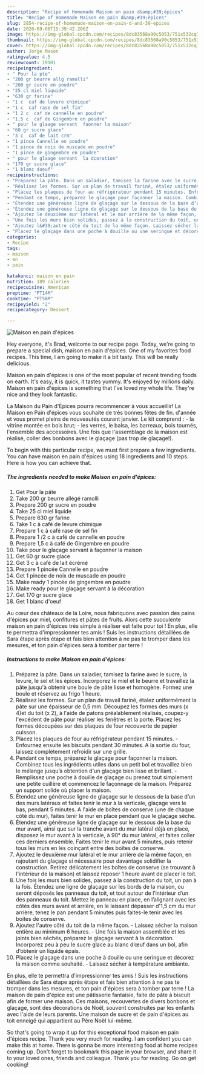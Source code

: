 ```yaml
---
description: "Recipe of Homemade Maison en pain d&amp;#39;épices"
title: "Recipe of Homemade Maison en pain d&amp;#39;épices"
slug: 2854-recipe-of-homemade-maison-en-pain-d-and-39-epices
date: 2020-09-08T15:39:42.206Z
image: https://img-global.cpcdn.com/recipes/8dc83568a90c5053/751x532cq70/maison-en-pain-depices-photo-principale-de-la-recette.jpg
thumbnail: https://img-global.cpcdn.com/recipes/8dc83568a90c5053/751x532cq70/maison-en-pain-depices-photo-principale-de-la-recette.jpg
cover: https://img-global.cpcdn.com/recipes/8dc83568a90c5053/751x532cq70/maison-en-pain-depices-photo-principale-de-la-recette.jpg
author: Jorge Mason
ratingvalue: 4.5
reviewcount: 19101
recipeingredient:
- " Pour la pte"
- "200 gr beurre allg ramolli"
- "200 gr sucre en poudre"
- "25 cl miel liquide"
- "630 gr farine"
- "1 c  caf de levure chimique"
- "1 c  caf rase de sel fin"
- "1 2 c  caf de cannelle en poudre"
- "1,5 c  caf de Gingembre en poudre"
- " pour le glaage servant  faonner la maison"
- "60 gr sucre glace"
- "3 c  caf de lait crm"
- "1 pince Cannelle en poudre"
- "1 pince de noix de muscade en poudre"
- "1 pince de gingembre en poudre"
- " pour le glaage servant  la dcoration"
- "170 gr sucre glace"
- "1 blanc doeuf"
recipeinstructions:
- "Préparez la pâte. Dans un saladier, tamisez la farine avec le sucre, la levure, le sel et les épices. Incorporez le miel et le beurre et travaillez la pâte jusqu&#39;à obtenir une boule de pâte lisse et homogène. Formez une boule et réservez au frigo 1 heure."
- "Réalisez les formes. Sur un plan de travail fariné, étalez uniformément la pâte sur une épaisseur de 0,5 mm. Découpez les formes des murs (x 4)et du toit (x 2), à l&#39;aide de patons préalablement réalisés, coupez-y l&#39;excédent de pâte pour réaliser les fenêtres et la porte. Placez les formes découpées sur des plaques de four recouverte de papier cuisson."
- "Placez les plaques de four au réfrigérateur pendant 15 minutes. Enfournez ensuite les biscuits pendant 30 minutes. A la sortie du four, laissez complètement refroidir sur une grille."
- "Pendant ce temps, préparez le glaçage pour façonner la maison. Combinez tous les ingrédients utiles dans un petit bol et travaillez bien le mélange jusqu’à obtention d&#39;un glaçage bien lisse et brillant. Remplissez une poche à douille de glaçage ou prenez tout simplement une petite cuillère et commencez le façonnage de la maison. Préparez un support solide où placer la maison."
- "Étendez une généreuse ligne de glaçage sur le dessous de la base d’un des murs latéraux et faites tenir le mur à la verticale, glaçage vers le bas, pendant 5 minutes. A l&#39;aide de boîtes de conserve (une de chaque côté du mur), faites tenir le mur en place pendant que le glaçage sèche."
- "Étendez une généreuse ligne de glaçage sur le dessous de la base du mur avant, ainsi que sur la tranche avant du mur latéral déjà en place, disposez le mur avant à la verticale, à 90° du mur latéral, et faites coller ces derniers ensemble. Faites tenir le mur avant 5 minutes, puis retenir tous les murs en les coinçant entre des boîtes de conserve."
- "Ajoutez le deuxième mur latéral et le mur arrière de la même façon, en rajoutant du glaçage si nécessaire pour davantage solidifier la construction. Retirez délicatement les boîtes de conserve (se trouvant à l&#39;intérieur de la maison) et laissez reposer 1 heure avant de placer le toit."
- "Une fois les murs bien solides, passez à la construction du toit, un pan à la fois. Étendez une ligne de glaçage sur les bords de la maison, ou seront déposés les panneaux du toit, et tout autour de l’intérieur d’un des panneaux du toit. Mettez le panneau en place, en l’alignant avec les côtés des murs avant et arrière, en le laissant dépasser d&#39;1,5 cm du mur arrière, tenez le pan pendant 5 minutes puis faites-le tenir avec les boites de conserve."
- "Ajoutez l&#39;autre côté du toit de la même façon. Laissez sécher la maison entière au minimum 6 heures. Une fois la maison assemblée et les joints bien séchés, préparez le glaçage servant à la décoration. Incorporez peu à peu le sucre glace au blanc d’œuf dans un bol, afin d’obtenir un liquide épais."
- "Placez le glaçage dans une poche à douille ou une seringue et décorez la maison comme souhaité. Laissez sécher à température ambiante."
categories:
- Recipe
tags:
- maison
- en
- pain

katakunci: maison en pain 
nutrition: 189 calories
recipecuisine: American
preptime: "PT14M"
cooktime: "PT58M"
recipeyield: "2"
recipecategory: Dessert

---
```



![Maison en pain d&#39;épices](https://img-global.cpcdn.com/recipes/8dc83568a90c5053/751x532cq70/maison-en-pain-depices-photo-principale-de-la-recette.jpg)

Hey everyone, it's Brad, welcome to our recipe page. Today, we're going to prepare a special dish, maison en pain d&#39;épices. One of my favorites food recipes. This time, I am going to make it a bit tasty. This will be really delicious.

Maison en pain d&#39;épices is one of the most popular of recent trending foods on earth. It's easy, it is quick, it tastes yummy. It's enjoyed by millions daily. Maison en pain d&#39;épices is something that I've loved my whole life. They're nice and they look fantastic.

La Maison du Pain d&#39;Épices pourra recommencer à vous accueillir! La Maison en Pain d&#39;épices vous souhaite de très bonnes fêtes de fin. d&#39;année et vous promet pleins de nouveautés courant janvier. Le kit comprend : - la vitrine montée en bois brut; - les verres, le balsa, les barreaux, bois tournés, l&#39;ensemble des accessoires. Une fois que l&#39;assemblage de la maison est réalisé, coller des bonbons avec le glaçage (pas trop de glaçage!).


To begin with this particular recipe, we must first prepare a few ingredients. You can have maison en pain d&#39;épices using 18 ingredients and 10 steps. Here is how you can achieve that.

<!--inarticleads1-->

##### The ingredients needed to make Maison en pain d&#39;épices:

1. Get  Pour la pâte
1. Take 200 gr beurre allégé ramolli
1. Prepare 200 gr sucre en poudre
1. Take 25 cl miel liquide
1. Prepare 630 gr farine
1. Take 1 c à café de levure chimique
1. Prepare 1 c à café rase de sel fin
1. Prepare 1 /2 c à café de cannelle en poudre
1. Prepare 1,5 c à café de Gingembre en poudre
1. Take  pour le glaçage servant à façonner la maison
1. Get 60 gr sucre glace
1. Get 3 c à café de lait écrémé
1. Prepare 1 pincée Cannelle en poudre
1. Get 1 pincée de noix de muscade en poudre
1. Make ready 1 pincée de gingembre en poudre
1. Make ready  pour le glaçage servant à la décoration
1. Get 170 gr sucre glace
1. Get 1 blanc d&#39;oeuf


Au cœur des châteaux de la Loire, nous fabriquons avec passion des pains d&#39;épices pur miel, confitures et pâtes de fruits. Alors cette succulente maison en pain d&#39;épices très simple à réaliser est faite pour toi ! En plus, elle te permettra d&#39;impressionner tes amis ! Suis les instructions détaillées de Sara étape après étape et fais bien attention à ne pas te tromper dans les mesures, et ton pain d&#39;épices sera à tomber par terre ! 

<!--inarticleads2-->

##### Instructions to make Maison en pain d&#39;épices:

1. Préparez la pâte. Dans un saladier, tamisez la farine avec le sucre, la levure, le sel et les épices. Incorporez le miel et le beurre et travaillez la pâte jusqu&#39;à obtenir une boule de pâte lisse et homogène. Formez une boule et réservez au frigo 1 heure.
1. Réalisez les formes. Sur un plan de travail fariné, étalez uniformément la pâte sur une épaisseur de 0,5 mm. Découpez les formes des murs (x 4)et du toit (x 2), à l&#39;aide de patons préalablement réalisés, coupez-y l&#39;excédent de pâte pour réaliser les fenêtres et la porte. Placez les formes découpées sur des plaques de four recouverte de papier cuisson.
1. Placez les plaques de four au réfrigérateur pendant 15 minutes. - Enfournez ensuite les biscuits pendant 30 minutes. A la sortie du four, laissez complètement refroidir sur une grille.
1. Pendant ce temps, préparez le glaçage pour façonner la maison. Combinez tous les ingrédients utiles dans un petit bol et travaillez bien le mélange jusqu’à obtention d&#39;un glaçage bien lisse et brillant. - Remplissez une poche à douille de glaçage ou prenez tout simplement une petite cuillère et commencez le façonnage de la maison. Préparez un support solide où placer la maison.
1. Étendez une généreuse ligne de glaçage sur le dessous de la base d’un des murs latéraux et faites tenir le mur à la verticale, glaçage vers le bas, pendant 5 minutes. A l&#39;aide de boîtes de conserve (une de chaque côté du mur), faites tenir le mur en place pendant que le glaçage sèche.
1. Étendez une généreuse ligne de glaçage sur le dessous de la base du mur avant, ainsi que sur la tranche avant du mur latéral déjà en place, disposez le mur avant à la verticale, à 90° du mur latéral, et faites coller ces derniers ensemble. Faites tenir le mur avant 5 minutes, puis retenir tous les murs en les coinçant entre des boîtes de conserve.
1. Ajoutez le deuxième mur latéral et le mur arrière de la même façon, en rajoutant du glaçage si nécessaire pour davantage solidifier la construction. Retirez délicatement les boîtes de conserve (se trouvant à l&#39;intérieur de la maison) et laissez reposer 1 heure avant de placer le toit.
1. Une fois les murs bien solides, passez à la construction du toit, un pan à la fois. Étendez une ligne de glaçage sur les bords de la maison, ou seront déposés les panneaux du toit, et tout autour de l’intérieur d’un des panneaux du toit. Mettez le panneau en place, en l’alignant avec les côtés des murs avant et arrière, en le laissant dépasser d&#39;1,5 cm du mur arrière, tenez le pan pendant 5 minutes puis faites-le tenir avec les boites de conserve.
1. Ajoutez l&#39;autre côté du toit de la même façon. - Laissez sécher la maison entière au minimum 6 heures. - Une fois la maison assemblée et les joints bien séchés, préparez le glaçage servant à la décoration. Incorporez peu à peu le sucre glace au blanc d’œuf dans un bol, afin d’obtenir un liquide épais.
1. Placez le glaçage dans une poche à douille ou une seringue et décorez la maison comme souhaité. - Laissez sécher à température ambiante.


En plus, elle te permettra d&#39;impressionner tes amis ! Suis les instructions détaillées de Sara étape après étape et fais bien attention à ne pas te tromper dans les mesures, et ton pain d&#39;épices sera à tomber par terre ! La maison de pain d&#39;épice est une pâtisserie fantaisie, faite de pâte à biscuit afin de former une maison. Ces maisons, recouvertes de divers bonbons et glaçage, sont des décorations de Noël, souvent construites par les enfants avec l&#39;aide de leurs parents. Une maison de sucre et de pain d&#39;épices au toit enneigé qui appartient au Père Noël lui-même. 

So that's going to wrap it up for this exceptional food maison en pain d&#39;épices recipe. Thank you very much for reading. I am confident you can make this at home. There is gonna be more interesting food at home recipes coming up. Don't forget to bookmark this page in your browser, and share it to your loved ones, friends and colleague. Thank you for reading. Go on get cooking!
